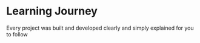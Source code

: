 # Learning Journey
Every project was built and developed clearly and simply explained for you to follow

